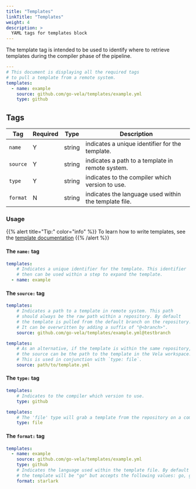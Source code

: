 ```yaml
---
title: "Templates"
linkTitle: "Templates"
weight: 4
description: >
  YAML tags for templates block
---
```


The template tag is intended to be used to identify where to retrieve templates during the compiler phase of the pipeline.

```yaml
---
# This document is displaying all the required tags
# to pull a template from a remote system.
templates:
  - name: example
    source: github.com/go-vela/templates/example.yml
    type: github    
```

## Tags

| Tag      | Required | Type   | Description                                           |
|----------|----------|--------|-------------------------------------------------------|
| `name`   | Y        | string | indicates a unique identifier for the template.       |
| `source` | Y        | string | indicates a path to a template in remote system.      |
| `type`   | Y        | string | indicates to the compiler which version to use.       |
| `format` | N        | string | indicates the language used within the template file. |

### Usage

{{% alert title="Tip:" color="info" %}}
To learn how to write templates, see the [template documentation](/docs/templates)
{{% /alert %}}

#### The `name:` tag

```yaml
templates:
    # Indicates a unique identifier for the template. This identifier
    # then can be used within a step to expand the template.
  - name: example
```

#### The `source:` tag

```yaml
templates:
    # Indicates a path to a template in remote system. This path
    # should always be the raw path within a repository. By default 
    # the template is pulled from the default branch on the repository.
    # It can be overwritten by adding a suffix of "@<branch>".
    source: github.com/go-vela/templates/example.yml@testbranch
```

```yaml
templates:
    # As an alternative, if the template is within the same repository,
    # the source can be the path to the template in the Vela workspace.
    # This is used in conjunction with `type: file`.
    source: path/to/template.yml
```

#### The `type:` tag

```yaml
templates:
    # Indicates to the compiler which version to use.
    type: github
```

```yaml
templates:
    # The 'file' type will grab a template from the repository on a commit.
    type: file
```

#### The `format:` tag

```yaml
templates:
  - name: example
    source: github.com/go-vela/templates/example.yml
    type: github
    # Indicates the language used within the template file. By default
    # the template will be "go" but accepts the following values: go, golang, starlark
    format: starlark
```
